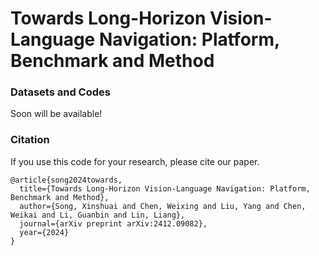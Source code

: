 # Towards Long-Horizon Vision-Language Navigation: Platform, Benchmark and Method

### Datasets and Codes
Soon will be available!

### Citation
If you use this code for your research, please cite our paper.      
```
@article{song2024towards,
  title={Towards Long-Horizon Vision-Language Navigation: Platform, Benchmark and Method},
  author={Song, Xinshuai and Chen, Weixing and Liu, Yang and Chen, Weikai and Li, Guanbin and Lin, Liang},
  journal={arXiv preprint arXiv:2412.09082},
  year={2024}
}
``` 
